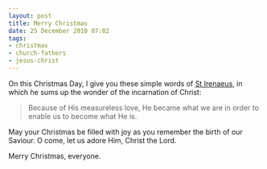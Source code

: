 ```yaml
---
layout: post
title: Merry Christmas
date: 25 December 2010 07:02
tags:
- christmas
- church-fathers
- jesus-christ
---
```

On this Christmas Day, I give you these simple words of [St Irenaeus](http://en.wikipedia.org/wiki/Irenaeus), in which he sums up the wonder of the incarnation of Christ:

<blockquote>
Because of His measureless love, He became what we are in order to enable us to become what He is.
</blockquote>

May your Christmas be filled with joy as you remember the birth of our Saviour. O come, let us adore Him, Christ the Lord.

Merry Christmas, everyone.
